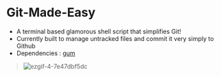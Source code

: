# Git-Made-Easy
- A terminal based glamorous shell script that simplifies Git!
- Currently built to manage untracked files and commit it very simply to Github
- Dependencies : [gum](https://github.com/charmbracelet/gum "Github: charmbracelet/gum")

> ![ezgif-4-7e47dbf5dc](https://user-images.githubusercontent.com/90480489/227266775-740836e5-6e64-4019-a975-36e231ef67ba.gif)
